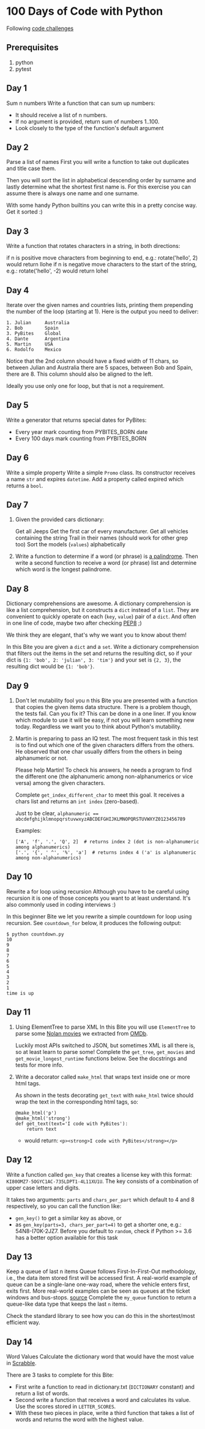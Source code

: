 # 100 Days of Code with Python
Following [code challenges](https://codechalleng.es/100days/community/100_days_of_awesome_python)

## Prerequisites
1. python
2. pytest

## Day 1
Sum n numbers
Write a function that can sum up numbers:
 - It should receive a list of n numbers.
 - If no argument is provided, return sum of numbers 1..100.
 - Look closely to the type of the function's default argument

## Day 2
Parse a list of names
First you will write a function to take out duplicates and title case them.

Then you will sort the list in alphabetical descending order by surname and lastly determine what the shortest first name is. For this exercise you can assume there is always one name and one surname.

With some handy Python builtins you can write this in a pretty concise way. Get it sorted :)

## Day 3
Write a function that rotates characters in a string, in both directions:

if n is positive move characters from beginning to end, e.g.: rotate('hello', 2) would return llohe
if n is negative move characters to the start of the string, e.g.: rotate('hello', -2) would return lohel

## Day 4
Iterate over the given names and countries lists, printing them prepending the number of the loop (starting at 1). Here is the output you need to deliver:
```
1. Julian     Australia
2. Bob        Spain
3. PyBites    Global
4. Dante      Argentina
5. Martin     USA
6. Rodolfo    Mexico
```
Notice that the 2nd column should have a fixed width of 11 chars, so between Julian and Australia there are 5 spaces, between Bob and Spain, there are 8. This column should also be aligned to the left.

Ideally you use only one for loop, but that is not a requirement.

## Day 5
Write a generator that returns special dates for PyBites:

- Every year mark counting from PYBITES_BORN date
- Every 100 days mark counting from PYBITES_BORN

## Day 6
Write a simple property
Write a simple `Promo` class. Its constructor receives a name `str` and expires `datetime`.
Add a property called expired which returns a `bool`.

## Day 7
1. Given the provided cars dictionary:

   Get all Jeeps
   Get the first car of every manufacturer.
   Get all vehicles containing the string Trail in their names (should work for other grep too)
   Sort the models (`values`) alphabetically
2. Write a function to determine if a word (or phrase) is [a palindrome](https://en.wikipedia.org/wiki/Palindrome).
   Then write a second function to receive a word (or phrase) list and determine which word is the longest palindrome.

## Day 8
Dictionary comprehensions are awesome.
A dictionary comprehension is like a list comprehension, but it constructs a `dict` instead of a `list`. They are convenient to quickly operate on each (`key`, `value`) pair of a `dict`. And often in one line of code, maybe two after checking [PEP8](https://pep8.org/) ;)

We think they are elegant, that's why we want you to know about them!

In this Bite you are given a `dict` and a `set`. Write a dictionary comprehension that filters out the items in the set and returns the resulting dict, so if your dict is `{1: 'bob', 2: 'julian', 3: 'tim'}` and your set is `{2, 3}`, the resulting dict would be `{1: 'bob'}`.

## Day 9
1. Don't let mutability fool you
   n this Bite you are presented with a function that copies the given items data structure.
   There is a problem though, the tests fail. Can you fix it?
   This can be done in a one liner. If you know which module to use it will be easy, if not you will learn something new today.
   Regardless we want you to think about Python's mutability.
2. Martin is preparing to pass an IQ test.
   The most frequent task in this test is to find out which one of the given characters differs from the others. He observed that one char usually differs from the others in being alphanumeric or not.

   Please help Martin! To check his answers, he needs a program to find the different one (the alphanumeric among non-alphanumerics or vice versa) among the given characters.

   Complete `get_index_different_char` to meet this goal. It receives a chars list and returns an `int index` (zero-based).

   Just to be clear, `alphanumeric == abcdefghijklmnopqrstuvwxyzABCDEFGHIJKLMNOPQRSTUVWXYZ0123456789`

   Examples:
   ```
   ['A', 'f', '.', 'Q', 2]  # returns index 2 (dot is non-alphanumeric among alphanumerics)
   ['.', '{', ' ^', '%', 'a']  # returns index 4 ('a' is alphanumeric among non-alphanumerics)
   ```

## Day 10
Rewrite a for loop using recursion
Although you have to be careful using recursion it is one of those concepts you want to at least understand. It's also commonly used in coding interviews :)

In this beginner Bite we let you rewrite a simple countdown for loop using recursion. See `countdown_for` below, it produces the following output:

```
$ python countdown.py
10
9
8
7
6
5
4
3
2
1
time is up
```

## Day 11
1. Using ElementTree to parse XML
   In this Bite you will use `ElementTree` to parse some [Nolan movies](https://www.imdb.com/name/nm0634240/) we extracted from [OMDb](https://www.omdbapi.com/).

   Luckily most APIs switched to JSON, but sometimes XML is all there is, so at least learn to parse some! Complete the `get_tree`, `get_movies` and `get_movie_longest_runtime` functions below. See the docstrings and tests for more info.
2. Write a decorator called `make_html` that wraps text inside one or more html tags.

   As shown in the tests decorating `get_text` with `make_html` twice should wrap the text in the corresponding html tags, so:
   ```
   @make_html('p')
   @make_html('strong')
   def get_text(text='I code with PyBites'):
       return text
   ```
   - would return: `<p><strong>I code with PyBites</strong></p>`

## Day 12
Write a function called `gen_key` that creates a license key with this format: `KI80OMZ7-5OGYC1AC-735LDPT1-4L11XU1U`. The key consists of a combination of upper case letters and digits.

It takes two arguments: `parts` and `chars_per_part` which default to 4 and 8 respectively, so you can call the function like:

 - `gen_key()` to get a similar key as above, or
 - as `gen_key(parts=3, chars_per_part=4)` to get a shorter one, e.g.: 54N8-I70K-2JZ7.
Before you default to `random`, check if Python >= 3.6 has a better option available for this task

## Day 13
Keep a queue of last n items
Queue follows First-In-First-Out methodology, i.e., the data item stored first will be accessed first. A real-world example of queue can be a single-lane one-way road, where the vehicle enters first, exits first. More real-world examples can be seen as queues at the ticket windows and bus-stops. [source](https://www.tutorialspoint.com/data_structures_algorithms/dsa_queue.htm)
Complete the `my_queue` function to return a queue-like data type that keeps the last `n` items.

Check the standard library to see how you can do this in the shortest/most efficient way.

## Day 14
Word Values
Calculate the dictionary word that would have the most value in [Scrabble](https://en.wikipedia.org/wiki/Scrabble).

There are 3 tasks to complete for this Bite:

 - First write a function to read in dictionary.txt (`DICTIONARY` constant) and return a list of words.
 - Second write a function that receives a word and calculates its value. Use the scores stored in `LETTER_SCORES`.
 - With these two pieces in place, write a third function that takes a list of words and returns the word with the highest value.